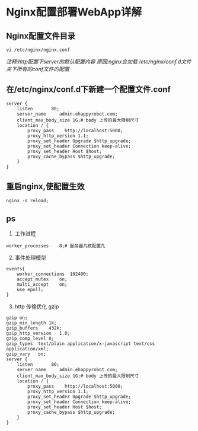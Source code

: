 # Nginx配置部署WebApp详解

## Nginx配置文件目录

``` shell
vi /etc/nginx/nginx.conf
```
*注释:http配置下server的默认配置内容 原因:nginx会加载 /etc/nginx/conf.d文件夹下所有的conf文件的配置*

## 在/etc/nginx/conf.d下新建一个配置文件.conf

``` shell
server {
    listen       80;
    server_name     admin.ehappyrobot.com;
    client_max_body_size 1G;# body 上传的最大限制尺寸
    location / {
        proxy_pass    http://localhost:5000;
        proxy_http_version 1.1;
        proxy_set_header Upgrade $http_upgrade;
        proxy_set_header Connection keep-alive;
        proxy_set_header Host $host;
        proxy_cache_bypass $http_upgrade;
    }
}
```

## 重启nginx,使配置生效

``` shell
nginx -s reload;
```

## ps

1. 工作进程

``` shell
worker_processes    8;# 服务器几核配置几
```

2. 事件处理模型

``` shell
events{
    worker_connections  102400;
    accept_mutex    on;
    multi_accept    on;
    use epoll;
}
```

3. http 传输优化 gzip

``` shell
gzip on;
gzip_min_length 1k;
gzip_buffers    432k;
gzip_http_version   1.0;
gzip_comp_level 8;
gzip_types  text/plain application/x-javascript text/css application/xml;
gzip_vary   on;
server {
    listen       80;
    server_name     admin.ehappyrobot.com;
    client_max_body_size 1G;# body 上传的最大限制尺寸
    location / {
        proxy_pass    http://localhost:5000;
        proxy_http_version 1.1;
        proxy_set_header Upgrade $http_upgrade;
        proxy_set_header Connection keep-alive;
        proxy_set_header Host $host;
        proxy_cache_bypass $http_upgrade;
    }
}
```

